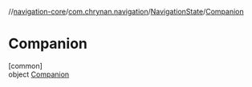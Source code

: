 //[navigation-core](../../../../index.md)/[com.chrynan.navigation](../../index.md)/[NavigationState](../index.md)/[Companion](index.md)

# Companion

[common]\
object [Companion](index.md)
